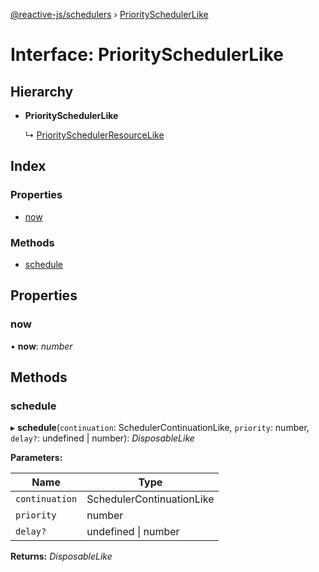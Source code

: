 [@reactive-js/schedulers](../README.md) › [PrioritySchedulerLike](priorityschedulerlike.md)

# Interface: PrioritySchedulerLike

## Hierarchy

* **PrioritySchedulerLike**

  ↳ [PrioritySchedulerResourceLike](priorityschedulerresourcelike.md)

## Index

### Properties

* [now](priorityschedulerlike.md#now)

### Methods

* [schedule](priorityschedulerlike.md#schedule)

## Properties

###  now

• **now**: *number*

## Methods

###  schedule

▸ **schedule**(`continuation`: SchedulerContinuationLike, `priority`: number, `delay?`: undefined | number): *DisposableLike*

**Parameters:**

Name | Type |
------ | ------ |
`continuation` | SchedulerContinuationLike |
`priority` | number |
`delay?` | undefined &#124; number |

**Returns:** *DisposableLike*
